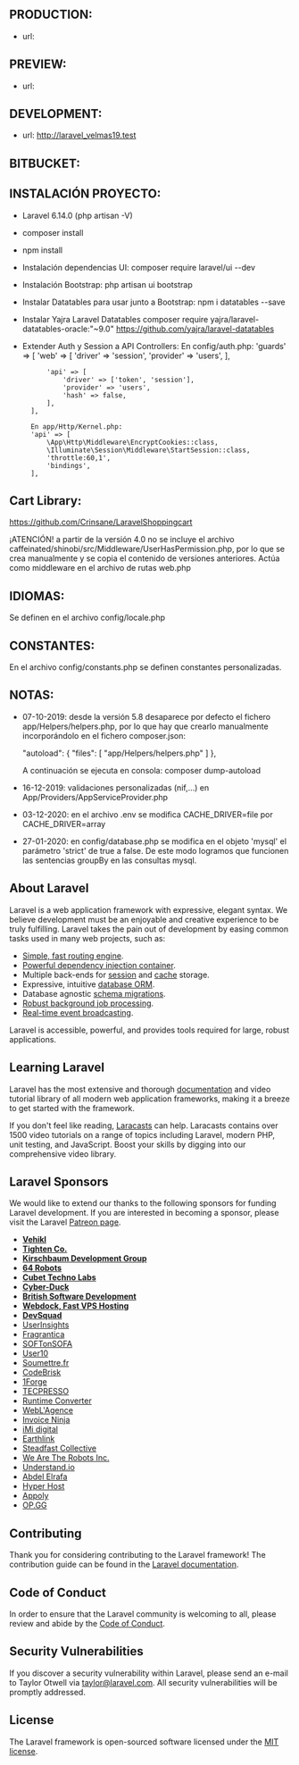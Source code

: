 ## PRODUCTION:
- url:

## PREVIEW:
- url: 

## DEVELOPMENT:
- url: http://laravel_velmas19.test

## BITBUCKET:

## INSTALACIÓN PROYECTO:
- Laravel 6.14.0 (php artisan -V)
- composer install
- npm install
- Instalación dependencias UI:
		composer require laravel/ui --dev
- Instalación Bootstrap:
		php artisan ui bootstrap
- Instalar Datatables para usar junto a Bootstrap:
		npm i datatables --save
- Instalar Yajra Laravel Datatables
		composer require yajra/laravel-datatables-oracle:"~9.0"
		https://github.com/yajra/laravel-datatables

- Extender Auth y Session a API Controllers:
		En config/auth.php:
		'guards' => [
	        'web' => [
	            'driver' => 'session',
	            'provider' => 'users',
	        ],

	        'api' => [
	            'driver' => ['token', 'session'],
	            'provider' => 'users',
	            'hash' => false,
	        ],
	    ],

	    En app/Http/Kernel.php:
	    'api' => [
            \App\Http\Middleware\EncryptCookies::class,
            \Illuminate\Session\Middleware\StartSession::class,
            'throttle:60,1',
            'bindings',
        ],

        
## Cart Library:
https://github.com/Crinsane/LaravelShoppingcart

¡ATENCIÓN! a partir de la versión 4.0 no se incluye el archivo caffeinated/shinobi/src/Middleware/UserHasPermission.php, por lo que se crea manualmente y se copia el contenido de versiones anteriores.  Actúa como middleware en el archivo de rutas web.php

## IDIOMAS:
Se definen en el archivo config/locale.php

## CONSTANTES:
En el archivo config/constants.php se definen constantes personalizadas.

## NOTAS:
- 07-10-2019: desde la versión 5.8 desaparece por defecto el fichero app/Helpers/helpers.php, por lo que hay que crearlo manualmente incorporándolo en el fichero composer.json:

	"autoload": {
        "files": [
            "app/Helpers/helpers.php"
        ]
    },

	A continuación se ejecuta en consola: composer dump-autoload

- 16-12-2019: validaciones personalizadas (nif,...) en App/Providers/AppServiceProvider.php

- 03-12-2020: en el archivo .env se modifica CACHE_DRIVER=file por CACHE_DRIVER=array

- 27-01-2020: en config/database.php se modifica en el objeto 'mysql' el parámetro 'strict' de true a false. De este modo logramos que funcionen las sentencias groupBy en las consultas mysql.

		
## About Laravel

Laravel is a web application framework with expressive, elegant syntax. We believe development must be an enjoyable and creative experience to be truly fulfilling. Laravel takes the pain out of development by easing common tasks used in many web projects, such as:

- [Simple, fast routing engine](https://laravel.com/docs/routing).
- [Powerful dependency injection container](https://laravel.com/docs/container).
- Multiple back-ends for [session](https://laravel.com/docs/session) and [cache](https://laravel.com/docs/cache) storage.
- Expressive, intuitive [database ORM](https://laravel.com/docs/eloquent).
- Database agnostic [schema migrations](https://laravel.com/docs/migrations).
- [Robust background job processing](https://laravel.com/docs/queues).
- [Real-time event broadcasting](https://laravel.com/docs/broadcasting).

Laravel is accessible, powerful, and provides tools required for large, robust applications.

## Learning Laravel

Laravel has the most extensive and thorough [documentation](https://laravel.com/docs) and video tutorial library of all modern web application frameworks, making it a breeze to get started with the framework.

If you don't feel like reading, [Laracasts](https://laracasts.com) can help. Laracasts contains over 1500 video tutorials on a range of topics including Laravel, modern PHP, unit testing, and JavaScript. Boost your skills by digging into our comprehensive video library.

## Laravel Sponsors

We would like to extend our thanks to the following sponsors for funding Laravel development. If you are interested in becoming a sponsor, please visit the Laravel [Patreon page](https://patreon.com/taylorotwell).

- **[Vehikl](https://vehikl.com/)**
- **[Tighten Co.](https://tighten.co)**
- **[Kirschbaum Development Group](https://kirschbaumdevelopment.com)**
- **[64 Robots](https://64robots.com)**
- **[Cubet Techno Labs](https://cubettech.com)**
- **[Cyber-Duck](https://cyber-duck.co.uk)**
- **[British Software Development](https://www.britishsoftware.co)**
- **[Webdock, Fast VPS Hosting](https://www.webdock.io/en)**
- **[DevSquad](https://devsquad.com)**
- [UserInsights](https://userinsights.com)
- [Fragrantica](https://www.fragrantica.com)
- [SOFTonSOFA](https://softonsofa.com/)
- [User10](https://user10.com)
- [Soumettre.fr](https://soumettre.fr/)
- [CodeBrisk](https://codebrisk.com)
- [1Forge](https://1forge.com)
- [TECPRESSO](https://tecpresso.co.jp/)
- [Runtime Converter](http://runtimeconverter.com/)
- [WebL'Agence](https://weblagence.com/)
- [Invoice Ninja](https://www.invoiceninja.com)
- [iMi digital](https://www.imi-digital.de/)
- [Earthlink](https://www.earthlink.ro/)
- [Steadfast Collective](https://steadfastcollective.com/)
- [We Are The Robots Inc.](https://watr.mx/)
- [Understand.io](https://www.understand.io/)
- [Abdel Elrafa](https://abdelelrafa.com)
- [Hyper Host](https://hyper.host)
- [Appoly](https://www.appoly.co.uk)
- [OP.GG](https://op.gg)

## Contributing

Thank you for considering contributing to the Laravel framework! The contribution guide can be found in the [Laravel documentation](https://laravel.com/docs/contributions).

## Code of Conduct

In order to ensure that the Laravel community is welcoming to all, please review and abide by the [Code of Conduct](https://laravel.com/docs/contributions#code-of-conduct).

## Security Vulnerabilities

If you discover a security vulnerability within Laravel, please send an e-mail to Taylor Otwell via [taylor@laravel.com](mailto:taylor@laravel.com). All security vulnerabilities will be promptly addressed.

## License

The Laravel framework is open-sourced software licensed under the [MIT license](https://opensource.org/licenses/MIT).
